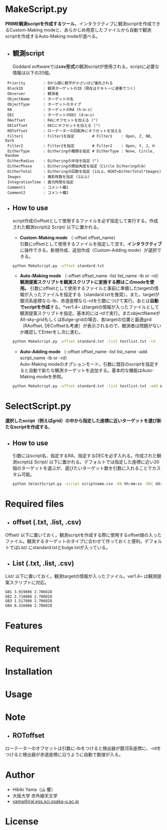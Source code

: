 # MakeScript.py

**PRIME観測scriptを作成するツール**。インタラクティブに観測scriptを作成できるCustom-Making modeと、あらかじめ用意したファイルから自動で観測scriptを作成するAuto-Making modeが選べる。
- ## 観測script  
  Goddard softwareでは**csv形式**の観測scriptが使用される。scriptに必要な情報は以下の20個。  
```
 Priority        : 0から順に数字が小さいほど優先される
 BlockID         : 観測ターゲットのID（現在はテキトーに連番でつく）
 Observer        : 観測者
 ObjectName      : ターゲットの名
 ObjectType      : ターゲットのタイプ
 RA              : ターゲットのRA (h:m:s)
 DEC             : ターゲットのDEC (d:m:s)
 RAoffset        : RAにオフセットを加える (")
 DECoffset       : DECにオフセットを加える (")
 ROToffset       : ローテーターの回転角にオフセットを加える
 Filter1         : Filter1を指定        # Filter1    : Open, Z, NB, Dark
 Filter2         : Filter2を指定        # Filter2    : Open, Y, J, H
 DitherType      : Ditheringの種類を指定 # DitherType : None, Circle, Random
 DitherRadius    : Ditheringの半径を指定 (")
 DitherPhase     : Ditheringの開始角度を指定（Circle Ditheringのみ）
 DitherTotal     : Ditheringの回数を指定 (1以上、NINT=DitherTotal*Images)
 Images          : 撮影枚数を指定 (1以上)
 IntegrationTime : 露光時間を指定
 Comment1        : コメント欄1
 Comment2        : コメント欄2
 ```

- ## How to use  
  script作成のoffsetとして使用するファイルを必ず指定して実行する。作成された観測scriptは Script/ 以下に置かれる。  

  - **Custom-Making mode** （-offset offset_name）   
  引数にoffsetとして使用するファイルを指定して流す。**インタラクティブ**に操作できる。新規作成、追加作成（Custom-Adding mode）が選択できる。  
  ```bash
  python MakeScript.py -offset standard.txt  
  ```
  - **Auto-Making mode** （-offset offset_name -list list_name -lb or -rd）
  **観測提案スクリプトを観測スクリプトに変換する際はこのmodeを使用。**
  引数にoffsetとして使用するファイルと事前に準備したtargetの情報が入ったファイルを指定する（standard.txtを推奨）。また、targetが銀河系座標なら-lb、赤道座標なら-rdを引数につけて実行。あとは**自動でscriptを作成**する。*ver1.4~ はtargetの情報が入ったファイルとして観測提案スクリプトを指定。基本的には-rdで実行。またobjectNameがAll-sky-gridもしくはBulge-gridの場合、各targetの位置と最適gird（RAoffset, DECoffsetも考慮）が表示されるので、観測者は問題がないか確認してEnterをし次に進む。
  ```bash
  python MakeScript.py -offset standard.txt -list testlist.txt -rd 
  ```
    - **Auto-Adding mode** （-offset offset_name -list list_name -add script_name -lb or -rd）  
    Auto-Making modeのオプションモード。引数に既存のscriptを指定すると自動で新たな観測ターゲットを追加する。基本的な機能はAuto-Making modeを参照。
    ```bash  
    python MakeScript.py -offset standard.txt -list testlist.txt -add obslist.csv -rd
    ```

# SelectScript.py

**選択したscript（例えばgrid）の中から指定した座標に近いターゲットを選び新たなscriptを作成する**。
- ## How to use  
  引数にはscript名、指定するRA、指定するDECを必ず入れる。作成された観測scriptは Script/ 以下に置かれる。デフォルトでは指定した座標に近い20個のターゲットを選ぶが、選びたいターゲット数を引数に入れることでカスタム可能。
  ```bash
  python SelectScript.py -script scriptname.csv -RA hh:mm:ss -DEC dd:mm:ss (-num 30)
  ```

# Required files
- ## offset (.txt, .list, .csv)  
Offset/ 以下に置いておく。観測scriptを作成する際に使用するoffset値の入ったファイル。観測するターゲットのタイプに合わせて作っておくと便利。デフォルトではList/ にstandard.txtとbulge.txtが入っている。
- ## List (.txt, .list, .csv)
List/ 以下に置いておく。観測targetの情報が入ったファイル。ver1.4~ は観測提案スクリプトに対応。
```bash
GB1 3.919806 2.706028
GB2 2.718806 2.706028
GB3 1.517806 2.706028
GB4 0.316806 2.706028
```

# Features

# Requirement

# Installation

# Usage

# Note
- ## ROToffset
ローテーターのオフセットは引数に-lbをつけると検出器が銀河系座標に、-rdをつけると検出器が赤道座標に沿うように自動で数値が入る。
# Author

* Hibiki Yama（山 響）
* 大阪大学 赤外線天文学
* yama@iral.ess.sci.osaka-u.ac.jp

# License

